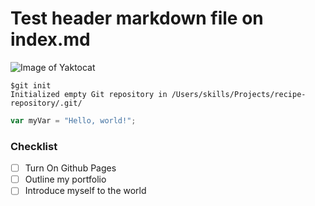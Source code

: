 # Test header markdown file on index.md
![Image of Yaktocat](https://octodex.github.com/images/yaktocat.png)

```
$git init
Initialized empty Git repository in /Users/skills/Projects/recipe-repository/.git/
```

```javascript
var myVar = "Hello, world!";
```

### Checklist

- [ ] Turn On Github Pages
- [ ] Outline my portfolio
- [ ] Introduce myself to the world
